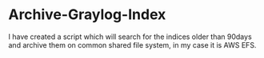 # Archive-Graylog-Index
I have created a script which will search for the indices older than 90days and archive them on common shared file system, in my case it is AWS EFS.
